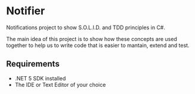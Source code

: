 # Notifier #

Notifications project to show S.O.L.I.D. and TDD principles in C#.

The main idea of this project is to show how these concepts are used together
to help us to write code that is easier to mantain, extend and test.

## Requirements ##

* .NET 5 SDK installed
* The IDE or Text Editor of your choice
